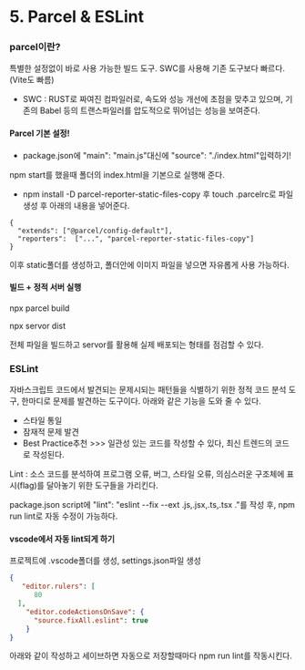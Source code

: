 # 5. Parcel & ESLint

### parcel이란?

특별한 설정없이 바로 사용 가능한 빌드 도구. SWC를 사용해 기존 도구보다 빠르다.(Vite도 빠름)

* SWC : RUST로 짜여진 컴파일러로, 속도와 성능 개선에 초점을 맞추고 있으며, 기존의 Babel 등의 트랜스파일러를 압도적으로 뛰어넘는 성능을 보여준다.



#### &#x20;Parcel 기본 설정!

* package.json에 "main": "main.js"대신에 "source": "./index.html"입력하기!

npm start를 했을때 폴더의 index.html을 기본으로 실행해 준다.

* npm install -D parcel-reporter-static-files-copy 후 touch .parcelrc로 파일 생성 후 아래의 내용을 넣어준다.

```
{
  "extends": ["@parcel/config-default"],
  "reporters":  ["...", "parcel-reporter-static-files-copy"]
}
```

이후 static폴더를 생성하고, 폴더안에 이미지 파일을 넣으면 자유롭게 사용 가능하다.

#### 빌드 + 정적 서버 실행

npx parcel build

npx servor dist

전체 파일을 빌드하고 servor를 활용해 실제 배포되는 형태를 점검할 수 있다.



### ESLint

자바스크립트 코드에서 발견되는 문제시되는 패턴들을 식별하기 위한 정적 코드 분석 도구, 한마디로 문제를 발견하는 도구이다. 아래와 같은 기능을 도와 줄 수 있다.

* 스타일 통일
* 잠재적 문제 발견
* Best Practice추천 >>> 일관성 있는 코드를 작성할 수 있다, 최신 트렌드의 코드로 작성된다.

Lint : 소스 코드를 분석하여 프로그램 오류, 버그, 스타일 오류, 의심스러운 구조체에 표시(flag)를 달아놓기 위한 도구들을 가리킨다.

package.json script에 "lint": "eslint --fix --ext .js,.jsx,.ts,.tsx ."를 작성 후, npm run lint로 자동 수정이 가능하다.



#### vscode에서 자동 lint되게 하기

프로젝트에 .vscode폴더를 생성, settings.json파일 생성

```json
{
   "editor.rulers": [
      80
  ],
    "editor.codeActionsOnSave": {
      "source.fixAll.eslint": true
    }
}
```

아래와 같이 작성하고 세이브하면 자동으로 저장할때마다 npm run lint를 작동시킨다.
